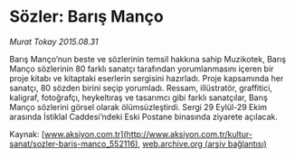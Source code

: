 # Sözler: Barış Manço

*Murat Tokay 2015.08.31*

<div class="pNewsDetailMainContent ctx_content" itemprop="articleBody">
 <p>
  Barış Manço’nun beste ve sözlerinin temsil hakkına sahip Muzikotek, Barış Manço sözlerinin 80 farklı sanatçı tarafından yorumlanmasını içeren bir proje kitabı ve kitaptaki eserlerin sergisini hazırladı. Proje kapsamında her sanatçı, 80 sözden birini seçip yorumladı. Ressam, illüstratör, graffitici, kaligraf, fotoğrafçı, heykeltıraş ve tasarımcı gibi farklı sanatçılar, Barış Manço sözlerini görsel olarak ölümsüzleştirdi. Sergi 29 Eylül-29 Ekim arasında İstiklal Caddesi’ndeki Eski Postane binasında ziyarete açılacak.
 </p>
</div>


Kaynak: [www.aksiyon.com.tr](http://www.aksiyon.com.tr/kultur-sanat/sozler-baris-manco_552116), [web.archive.org (arşiv bağlantısı)](http://web.archive.org/web/20151229055422/http://www.aksiyon.com.tr/kultur-sanat/sozler-baris-manco_552116)
